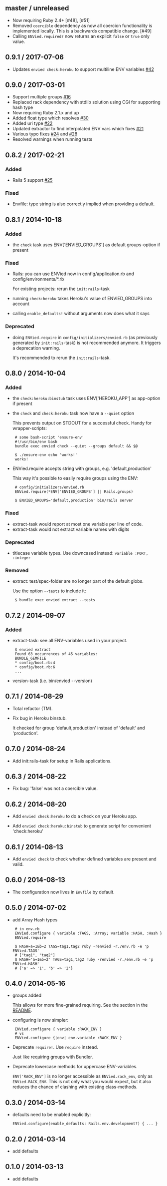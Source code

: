 ## master / unreleased

* Now requiring Ruby 2.4+ [#48], [#51]
* Removed `coercible` dependency as now all coercion functionality is implemented locally. This is a backwards compatible change. [#49]
* Calling `ENVied.required?` now returns an explicit `false` or `true` only value.

## 0.9.1 / 2017-07-06

* Updates `envied check:heroku` to support multiline ENV variables [#42](../../pull/42)

## 0.9.0 / 2017-03-01

* Support multiple groups [#16](../../pull/16)
* Replaced rack dependency with stdlib solution using CGI for supporting hash type
* Now requiring Ruby 2.1.x and up
* Added float type which resolves [#30](../../pull/30)
* Added uri type [#22](../../pull/22)
* Updated extractor to find interpolated ENV vars which fixes [#21](../../pull/21)
* Various typo fixes [#24](../../pull/24) and [#28](../../pull/28)
* Resolved warnings when running tests

## 0.8.2 / 2017-02-21

### Added

 * Rails 5 support [#25](../../pull/25)

### Fixed

 * Envfile: type string is also correctly implied when providing a default.

## 0.8.1 / 2014-10-18

### Added

 * the `check` task uses ENV['ENVIED_GROUPS'] as default groups-option if present

### Fixed

 * Rails: you can use ENVied now in config/application.rb and config/environments/*.rb

    For existing projects: rerun the `init:rails`-task

 * running `check:heroku` takes Heroku's value of ENVIED_GROUPS into account
 * calling `enable_defaults!` without arguments now does what it says

### Deprecated

 * doing `ENVied.require` in `config/initializers/envied.rb` (as previously generated by `init:rails`-task)
   is not recommended anymore. It triggers a deprecation warning.

    It's recommended to rerun the `init:rails`-task.

## 0.8.0 / 2014-10-04

### Added

 * the `check:heroku:binstub` task uses ENV['HEROKU_APP'] as app-option if present
 * the `check` and `check:heroku` task now have a `--quiet` option

    This prevents output on STDOUT for a successful check.
    Handy for wrapper-scripts:

        # some bash-script 'ensure-env'
        #!/usr/bin/env bash
        bundle exec envied check --quiet --groups default && $@

        $ ./ensure-env echo 'works!'
        works!

 * ENVied.require accepts string with groups, e.g. 'default,production'

    This way it's possible to easily require groups using the ENV:

        # config/initializers/envied.rb
        ENVied.require(*ENV['ENVIED_GROUPS'] || Rails.groups)

        $ ENVIED_GROUPS='default,production' bin/rails server

### Fixed

 * extract-task would report at most one variable per line of code.
 * extract-task would not extract variable names with digits

### Deprecated

 * titlecase variable types. Use downcased instead: `variable :PORT, :integer`

### Removed

 * extract: test/spec-folder are no longer part of the default globs.

    Use the option `--tests` to include it:

        $ bundle exec envied extract --tests

## 0.7.2 / 2014-09-07

### Added

 * extract-task: see all ENV-variables used in your project.

        $ envied extract
        Found 63 occurrences of 45 variables:
        BUNDLE_GEMFILE
        * config/boot.rb:4
        * config/boot.rb:6
        ...

 * version-task (i.e. bin/envied --version)

## 0.7.1 / 2014-08-29

 * Total refactor (TM).

 * Fix bug in Heroku binstub.

    It checked for group 'default,production' instead of 'default' and 'production'.

## 0.7.0 / 2014-08-24

 * Add init:rails-task for setup in Rails applications.

## 0.6.3 / 2014-08-22

 * Fix bug: 'false' was not a coercible value.

## 0.6.2 / 2014-08-20

 * Add `envied check:heroku` to do a check on your Heroku app.

 * Add `envied check:heroku:binstub` to generate script for convenient 'check:heroku'

## 0.6.1 / 2014-08-13

 * Add `envied check` to check whether defined variables are present and valid.

## 0.6.0 / 2014-08-13

 * The configuration now lives in `Envfile` by default.

## 0.5.0 / 2014-07-02

 * add Array Hash types

        # in env.rb
        ENVied.configure { variable :TAGS, :Array; variable :HASH, :Hash }
        ENVied.require

        $ HASH=a=1&b=2 TAGS=tag1,tag2 ruby -renvied -r./env.rb -e 'p ENVied.TAGS'
        # ["tag1", "tag2"]
        $ HASH='a=1&b=2' TAGS=tag1,tag2 ruby -renvied -r./env.rb -e 'p ENVied.HASH'
        # {'a' => '1', 'b' => '2'}

## 0.4.0 / 2014-05-16

 * groups added

    This allows for more fine-grained requiring.
    See the section in the [README](https://github.com/eval/envied/tree/v0.4.0#groups).

 * configuring is now simpler:

        ENVied.configure { variable :RACK_ENV }
        # vs
        ENVied.configure {|env| env.variable :RACK_ENV }

 * Deprecate `require!`. Use `require` instead.

    Just like requiring groups with Bundler.

 * Deprecate lowercase methods for uppercase ENV-variables.

    `ENV['RACK_ENV']` is no longer accessible as `ENVied.rack_env`, only as `ENVied.RACK_ENV`.
    This is not only what you would expect, but it also reduces the chance of clashing with existing class-methods.

## 0.3.0 / 2014-03-14

 * defaults need to be enabled explicitly:

    `ENVied.configure(enable_defaults: Rails.env.development?) { ... }`

## 0.2.0 / 2014-03-14

 * add defaults

## 0.1.0 / 2014-03-13

 * add defaults
